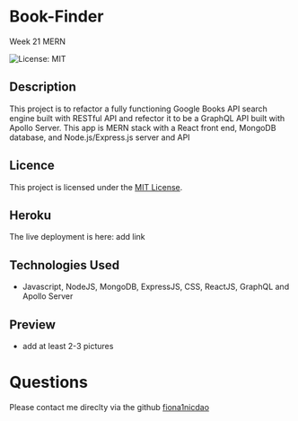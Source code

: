 # Book-Finder
Week 21 MERN

![License: MIT](<https://img.shields.io/badge/License-MIT-yellow.svg>)
## Description
This project is to refactor a fully functioning Google Books API search engine built with RESTful API and refector it to be a GraphQL API built with Apollo Server. This app is MERN stack with a React front end, MongoDB database, and Node.js/Express.js server and API
## Licence 
 This project is licensed under the [MIT License](https://opensource.org/licenses/MIT).

## Heroku
The live deployment is here: add link 

## Technologies Used
- Javascript, NodeJS, MongoDB, ExpressJS, CSS, ReactJS, GraphQL and Apollo Server

## Preview 
- add at least 2-3 pictures

# Questions 
Please contact me direclty via the github [fiona1nicdao](<https://github.com/fiona1nicdao>) 